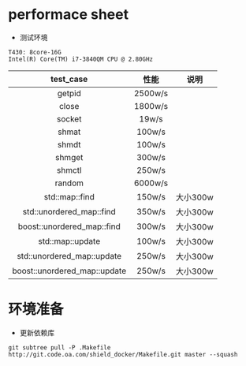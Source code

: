 
# performace sheet
- 测试环境
```
T430: 8core-16G
Intel(R) Core(TM) i7-3840QM CPU @ 2.80GHz
```
|test_case|性能|说明|
|:--:|:--:|:--:|
|getpid|2500w/s||
|close|1800w/s||
|socket|19w/s||
|shmat|100w/s||
|shmdt|100w/s||
|shmget|300w/s||
|shmctl|250w/s||
|random|6000w/s||
|std::map::find|150w/s|大小300w|
|std::unordered_map::find|350w/s|大小300w|
|boost::unordered_map::find|300w/s|大小300w|
|std::map::update|100w/s|大小300w|
|std::unordered_map::update|250w/s|大小300w|
|boost::unordered_map::update|250w/s|大小300w|

# 环境准备
- 更新依赖库
```
git subtree pull -P .Makefile http://git.code.oa.com/shield_docker/Makefile.git master --squash
```
